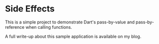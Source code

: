 # Side Effects #

This is a simple project to demonstrate Dart's pass-by-value and
pass-by-reference when calling functions.

A full write-up about this sample application is available on my blog.
